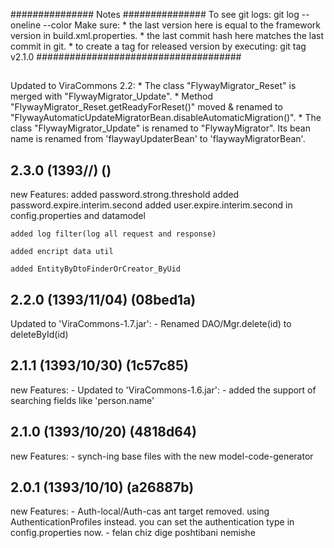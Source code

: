 ############### Notes ###############
To see git logs:
	git log --oneline --color
Make sure:
	* the last version here is equal to the framework version in build.xml.properties.
	* the last commit hash here matches the last commit in git.
	* to create a tag for released version by executing:
		git tag v2.1.0
#####################################

##
Updated to ViraCommons 2.2:
	* The class "FlywayMigrator_Reset" is merged with "FlywayMigrator_Update".
	* Method "FlywayMigrator_Reset.getReadyForReset()" moved & renamed to "FlywayAutomaticUpdateMigratorBean.disableAutomaticMigration()".
	* The class "FlywayMigrator_Update" is renamed to "FlywayMigrator".
	  Its bean name is renamed from 'flaywayUpdaterBean' to 'flaywayMigratorBean'.
 


## 2.3.0 (1393//) ()
new Features:
	added password.strong.threshold
	added password.expire.interim.second 
	added user.expire.interim.second
	in config.properties and datamodel
	
	added log filter(log all request and response)
	
	added encript data util
	
	added EntityByDtoFinderOrCreator_ByUid
	
## 2.2.0 (1393/11/04) (08bed1a)
Updated to 'ViraCommons-1.7.jar':
	- Renamed DAO/Mgr.delete(id) to deleteById(id)

## 2.1.1 (1393/10/30) (1c57c85)
new Features:
	- Updated to 'ViraCommons-1.6.jar':
		- added the support of searching fields like 'person.name'

## 2.1.0 (1393/10/20) (4818d64)
new Features:
	- synch-ing base files with the new model-code-generator




## 2.0.1 (1393/10/10) (a26887b)
new Features:
	- Auth-local/Auth-cas ant target removed. using AuthenticationProfiles instead. you can set the authentication type in config.properties now.
	- felan chiz dige poshtibani nemishe

